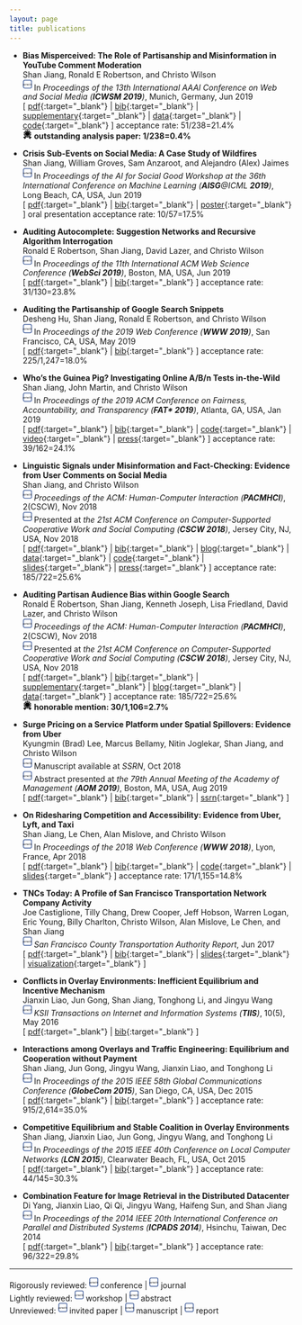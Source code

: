```yaml
---
layout: page
title: publications
---
```

* **Bias Misperceived: The Role of Partisanship and Misinformation in YouTube Comment Moderation**  
Shan Jiang, Ronald E Robertson, and Christo Wilson  
<img src="../logo/c.svg" width="16"> In *Proceedings of the 13th International AAAI Conference on Web and Social Media (**ICWSM 2019**)*, Munich, Germany, Jun 2019  
\[ [pdf](icwsm19_paper.pdf){:target="_blank"} \| [bib](icwsm19_bib.txt){:target="_blank"} \| [supplementary](icwsm19_supplementary.pdf){:target="_blank"} \| [data](../resources/#content-moderation){:target="_blank"} \| [code](https://github.com/printfoo/moderation-icwsm2019){:target="_blank"} \] acceptance rate: 51/238=21.4%  
<img src="../logo/award.png" width="16"> **outstanding analysis paper: 1/238=0.4%**  

* **Crisis Sub-Events on Social Media: A Case Study of Wildfires**  
Shan Jiang, William Groves, Sam Anzaroot, and Alejandro (Alex) Jaimes  
<img src="../logo/w.svg" width="16"> In *Proceedings of the AI for Social Good Workshop at the 36th International Conference on Machine Learning (**AISG**@ICML **2019**)*, Long Beach, CA, USA, Jun 2019  
\[ [pdf](aisg19_paper.pdf){:target="_blank"} \| [bib](aisg19_bib.txt){:target="_blank"} \| [poster](aisg19_poster.pdf){:target="_blank"} \] oral presentation acceptance rate: 10/57=17.5%

* **Auditing Autocomplete: Suggestion Networks and Recursive Algorithm Interrogation**  
Ronald E Robertson, Shan Jiang, David Lazer, and Christo Wilson  
<img src="../logo/c.svg" width="16"> In *Proceedings of the 11th International ACM Web Science Conference (**WebSci 2019**)*, Boston, MA, USA, Jun 2019  
\[ [pdf](websci19_paper.pdf){:target="_blank"} \| [bib](websci19_bib.txt){:target="_blank"} \] acceptance rate: 31/130=23.8%  

* **Auditing the Partisanship of Google Search Snippets**  
Desheng Hu, Shan Jiang, Ronald E Robertson, and Christo Wilson  
<img src="../logo/c.svg" width="16"> In *Proceedings of the 2019 Web Conference (**WWW 2019**)*, San Francisco, CA, USA, May 2019  
\[ [pdf](www19_paper.pdf){:target="_blank"} \| [bib](www19_bib.txt){:target="_blank"} \] acceptance rate: 225/1,247=18.0%

* **Who’s the Guinea Pig? Investigating Online A/B/n Tests in-the-Wild**  
Shan Jiang, John Martin, and Christo Wilson  
<img src="../logo/c.svg" width="16"> In *Proceedings of the 2019 ACM Conference on Fairness, Accountability, and Transparency (**FAT\* 2019**)*, Atlanta, GA, USA, Jan 2019  
\[ [pdf](fat19_paper.pdf){:target="_blank"} \| [bib](fat19_bib.txt){:target="_blank"} \| [code](https://github.com/printfoo/abtest-fat2019){:target="_blank"} \| [video](https://www.youtube.com/watch?v=ZxknxkHiIkM){:target="_blank"} \| [press](https://www.fastcompany.com/90306916/were-all-being-manipulated-by-a-b-testing-all-the-time){:target="_blank"} \] acceptance rate: 39/162=24.1%

* **Linguistic Signals under Misinformation and Fact-Checking: Evidence from User Comments on Social Media**  
Shan Jiang, and Christo Wilson  
<img src="../logo/j.svg" width="16"> *Proceedings of the ACM: Human-Computer Interaction (**PACMHCI**)*, 2(CSCW), Nov 2018  
<img src="../logo/c.svg" width="16"> Presented at *the 21st ACM Conference on Computer-Supported Cooperative Work and Social Computing (**CSCW 2018**)*, Jersey City, NJ, USA, Nov 2018  
\[ [pdf](cscw18a_paper.pdf){:target="_blank"} \| [bib](cscw18a_bib.txt){:target="_blank"} \| [blog](https://medium.com/acm-cscw/people-get-touchy-about-misinformation-and-about-the-truth-too-9930563d96d8){:target="_blank"} \| [data](../resources/#misinformation){:target="_blank"} \| [code](https://github.com/printfoo/misinfo-cscw2018){:target="_blank"} \| [slides](cscw18a_slides.pdf){:target="_blank"} \| [press](https://hopenothate.com/2018/10/21/extremism-is-on-the-ballot){:target="_blank"} \] acceptance rate: 185/722=25.6%

* **Auditing Partisan Audience Bias within Google Search**  
Ronald E Robertson, Shan Jiang, Kenneth Joseph, Lisa Friedland, David Lazer, and Christo Wilson  
<img src="../logo/j.svg" width="16"> *Proceedings of the ACM: Human-Computer Interaction (**PACMHCI**)*, 2(CSCW), Nov 2018  
<img src="../logo/c.svg" width="16"> Presented at *the 21st ACM Conference on Computer-Supported Cooperative Work and Social Computing (**CSCW 2018**)*, Jersey City, NJ, USA, Nov 2018  
\[ [pdf](cscw18b_paper.pdf){:target="_blank"} \| [bib](cscw18b_bib.txt){:target="_blank"} \| [supplementary](cscw18b_supplementary.pdf){:target="_blank"} \| [blog](https://medium.com/acm-cscw/is-it-the-algorithms-or-us-96d966aebbdb){:target="_blank"} \| [data](../resources/#partisan-bias){:target="_blank"} \] acceptance rate: 185/722=25.6%  
<img src="../logo/award.png" width="16"> **honorable mention: 30/1,106=2.7%**  

* **Surge Pricing on a Service Platform under Spatial Spillovers: Evidence from Uber**  
Kyungmin (Brad) Lee, Marcus Bellamy, Nitin Joglekar, Shan Jiang, and Christo Wilson  
<img src="../logo/m.svg" width="16"> Manuscript available at *SSRN*, Oct 2018  
<img src="../logo/a.svg" width="16"> Abstract presented at *the 79th Annual Meeting of the Academy of Management (**AOM 2019**)*, Boston, MA, USA, Aug 2019  
\[ [pdf](ssrn18_paper.pdf){:target="_blank"} \| [bib](ssrn18_bib.txt){:target="_blank"} \| [ssrn](https://ssrn.com/abstract=3261811){:target="_blank"} \]

* **On Ridesharing Competition and Accessibility: Evidence from Uber, Lyft, and Taxi**  
Shan Jiang, Le Chen, Alan Mislove, and Christo Wilson  
<img src="../logo/c.svg" width="16"> In *Proceedings of the 2018 Web Conference (**WWW 2018**)*, Lyon, France, Apr 2018  
\[ [pdf](www18_paper.pdf){:target="_blank"} \| [bib](www18_bib.txt){:target="_blank"} \| [code](https://github.com/printfoo/ridesharing-www2018){:target="_blank"} \| [slides](www18_slides.pdf){:target="_blank"} \] acceptance rate: 171/1,155=14.8%

* **TNCs Today: A Profile of San Francisco Transportation Network Company Activity**  
Joe Castiglione, Tilly Chang, Drew Cooper, Jeff Hobson, Warren Logan, Eric Young, Billy Charlton, Christo Wilson, Alan Mislove, Le Chen, and Shan Jiang  
<img src="../logo/r.svg" width="16"> *San Francisco County Transportation Authority Report*, Jun 2017  
\[ [pdf](sfcta17_paper.pdf){:target="_blank"} \| [bib](sfcta17_bib.txt){:target="_blank"} \| [slides](sfcta17_slides.pdf){:target="_blank"} \| [visualization](https://tncstoday.sfcta.org){:target="_blank"} \]

* **Conflicts in Overlay Environments: Inefficient Equilibrium and Incentive Mechanism**  
Jianxin Liao, Jun Gong, Shan Jiang, Tonghong Li, and Jingyu Wang  
<img src="../logo/j.svg" width="16"> *KSII Transactions on Internet and Information Systems (**TIIS**)*, 10(5), May 2016  
\[ [pdf](tiis16_paper.pdf){:target="_blank"} \| [bib](tiis16_bib.txt){:target="_blank"} \]

* **Interactions among Overlays and Traffic Engineering: Equilibrium and Cooperation without Payment**  
Shan Jiang, Jun Gong, Jingyu Wang, Jianxin Liao, and Tonghong Li  
<img src="../logo/c.svg" width="16"> In *Proceedings of the 2015 IEEE 58th Global Communications Conference (**GlobeCom 2015**)*, San Diego, CA, USA, Dec 2015  
\[ [pdf](globecom15_paper.pdf){:target="_blank"} \| [bib](globecom15_bib.txt){:target="_blank"} \] acceptance rate: 915/2,614=35.0%

* **Competitive Equilibrium and Stable Coalition in Overlay Environments**  
Shan Jiang, Jianxin Liao, Jun Gong, Jingyu Wang, and Tonghong Li  
<img src="../logo/c.svg" width="16"> In *Proceedings of the 2015 IEEE 40th Conference on Local Computer Networks (**LCN 2015**)*, Clearwater Beach, FL, USA, Oct 2015  
\[ [pdf](lcn15_paper.pdf){:target="_blank"} \| [bib](lcn15_bib.txt){:target="_blank"} \] acceptance rate: 44/145=30.3%

* **Combination Feature for Image Retrieval in the Distributed Datacenter**   
Di Yang, Jianxin Liao, Qi Qi, Jingyu Wang, Haifeng Sun, and Shan Jiang  
<img src="../logo/c.svg" width="16"> In *Proceedings of the 2014 IEEE 20th International Conference on Parallel and Distributed Systems (**ICPADS 2014**)*, Hsinchu, Taiwan, Dec 2014  
\[ [pdf](icpads14_paper.pdf){:target="_blank"} \| [bib](icpads14_bib.txt){:target="_blank"} \] acceptance rate: 96/322=29.8%  

---  

Rigorously reviewed: <img src="../logo/c.svg" width="16"> conference \| <img src="../logo/j.svg" width="16"> journal  
Lightly reviewed: <img src="../logo/w.svg" width="16"> workshop \| <img src="../logo/a.svg" width="16"> abstract  
Unreviewed: <img src="../logo/i.svg" width="16"> invited paper \| <img src="../logo/m.svg" width="16"> manuscript \| <img src="../logo/r.svg" width="16"> report  

